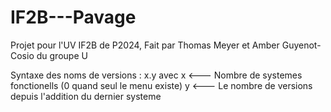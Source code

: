 # IF2B---Pavage
Projet pour l'UV IF2B de P2024, Fait par Thomas Meyer et Amber Guyenot-Cosio du groupe U

Syntaxe des noms de versions :
x.y avec
x <--- Nombre de systemes fonctionells (0 quand seul le menu existe)
y <--- Le nombre de versions depuis l'addition du dernier systeme
